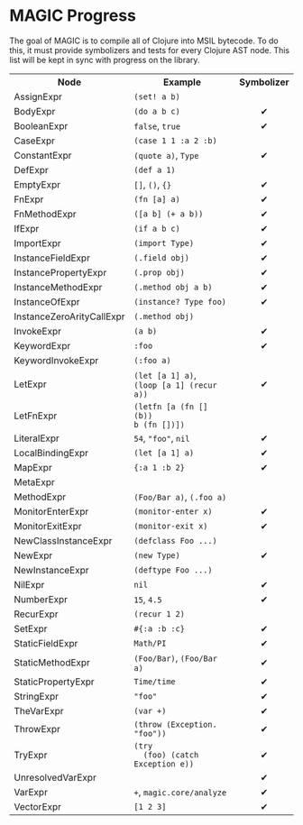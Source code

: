 MAGIC Progress
==============

The goal of MAGIC is to compile all of Clojure into MSIL bytecode. To do this, it must provide symbolizers and tests for every Clojure AST node. This list will be kept in sync with progress on the library.

<table>
<tr><th>Node</th><th>Example</th><th>Symbolizer</th></tr>
<tr>
  <td>AssignExpr</td>
  <td><code>(set! a b)</code></td>
  <td><center>  </center></td>
</tr>
<tr>
  <td>BodyExpr</td>
  <td><code>(do a b c)</code></td>
  <td><center> ✔︎ </center></td>
</tr>
<tr>
  <td>BooleanExpr</td>
  <td><code>false</code>, <code>true</code></td>
  <td><center> ✔︎ </center></td>
</tr>
<tr>
  <td>CaseExpr</td>
  <td><code>(case 1 1 :a 2 :b)</code></td>
  <td><center>  </center></td>
</tr>
<tr>
  <td>ConstantExpr</td>
  <td><code>(quote a)</code>, <code>Type</code></td>
  <td><center> ✔︎ </center></td>
</tr>
<tr>
  <td>DefExpr</td>
  <td><code>(def a 1)</code></td>
  <td><center>  </center></td>
</tr>
<tr>
  <td>EmptyExpr</td>
  <td><code>[]</code>, <code>()</code>, <code>{}</code></td>
  <td><center> ✔︎ </center></td>
</tr>
<tr>
  <td>FnExpr</td>
  <td><code>(fn [a] a)</code></td>
  <td><center> ✔︎ </center></td>
</tr>
<tr>
  <td>FnMethodExpr</td>
  <td><code>([a b] (+ a b))</code></td>
  <td><center> ✔︎ </center></td>
</tr>
<tr>
  <td>IfExpr</td>
  <td><code>(if a b c)</code></td>
  <td><center> ✔︎ </center></td>
</tr>
<tr>
  <td>ImportExpr</td>
  <td><code>(import Type)</code></td>
  <td><center> ✔︎ </center></td>
</tr>
<tr>
  <td>InstanceFieldExpr</td>
  <td><code>(.field obj)</code></td>
  <td><center> ✔︎ </center></td>
</tr>
<tr>
  <td>InstancePropertyExpr</td>
  <td><code>(.prop obj)</code></td>
  <td><center> ✔︎ </center></td>
</tr>
<tr>
  <td>InstanceMethodExpr</td>
  <td><code>(.method obj a b)</code></td>
  <td><center> ✔︎ </center></td>
</tr>
<tr>
  <td>InstanceOfExpr</td>
  <td><code>(instance? Type foo)</code></td>
  <td><center> ✔︎ </center></td>
</tr>
<tr>
  <td>InstanceZeroArityCallExpr</td>
  <td><code>(.method obj)</code></td>
  <td><center>   </center></td>
</tr>
<tr>
  <td>InvokeExpr</td>
  <td><code>(a b)</code></td>
  <td><center> ✔︎ </center></td>
</tr>
<tr>
  <td>KeywordExpr</td>
  <td><code>:foo</code></td>
  <td><center> ✔︎ </center></td>
</tr>
<tr>
  <td>KeywordInvokeExpr</td>
  <td><code>(:foo a)</code></td>
  <td><center>  </center></td>
</tr>
<tr>
  <td>LetExpr</td>
  <td><code>(let [a 1] a)</code>,<br><code>(loop [a 1] (recur a))</code></td>
  <td><center> ✔︎ </center></td>
</tr>
<tr>
  <td>LetFnExpr</td>
  <td><code>(letfn [a (fn [] (b))<br>b (fn [])])</code></td>
  <td><center>  </center></td>
</tr>
<tr>
  <td>LiteralExpr</td>
  <td><code>54</code>, <code>"foo"</code>, <code>nil</code></td>
  <td><center> ✔︎ </center></td>
</tr>
<tr>
  <td>LocalBindingExpr</td>
  <td><code>(let [a 1] a)</code></td>
  <td><center> ✔︎ </center></td>
</tr>
<tr>
  <td>MapExpr</td>
  <td><code>{:a 1 :b 2}</code></td>
  <td><center> ✔︎ </center></td>
</tr>
<tr>
  <td>MetaExpr</td>
  <td>    </td>
  <td><center>  </center></td>
</tr>
<tr>
  <td>MethodExpr</td>
  <td><code>(Foo/Bar a)</code>, <code>(.foo a)</code></td>
  <td><center>  </center></td>
</tr>
<tr>
  <td>MonitorEnterExpr</td>
  <td><code>(monitor-enter x)</code></td>
  <td><center> ✔︎ </center></td>
</tr>
<tr>
  <td>MonitorExitExpr</td>
  <td><code>(monitor-exit x)</code></td>
  <td><center> ✔︎ </center></td>
</tr>
<tr>
  <td>NewClassInstanceExpr</td>
  <td><code>(defclass Foo ...)</code></td>
  <td><center>  </center></td>
</tr>
<tr>
  <td>NewExpr</td>
  <td><code>(new Type)</code></td>
  <td><center> ✔︎ </center></td>
</tr>
<tr>
  <td>NewInstanceExpr</td>
  <td><code>(deftype Foo ...)</code></td>
  <td><center>  </center></td>
</tr>
<tr>
  <td>NilExpr</td>
  <td><code>nil</code></td>
  <td><center> ✔︎ </center></td>
</tr>
<tr>
  <td>NumberExpr</td>
  <td><code>15</code>, <code>4.5</code></td>
  <td><center> ✔︎ </center></td>
</tr>
<tr>
  <td>RecurExpr</td>
  <td><code>(recur 1 2)</code></td>
  <td><center>  </center></td>
</tr>
<tr>
  <td>SetExpr</td>
  <td><code>#{:a :b :c}</code></td>
  <td><center> ✔︎ </center></td>
</tr>
<tr>
  <td>StaticFieldExpr</td>
  <td><code>Math/PI</code></td>
  <td><center> ✔︎ </center></td>
</tr>
<tr>
  <td>StaticMethodExpr</td>
  <td><code>(Foo/Bar)</code>, <code>(Foo/Bar a)</code></td>
  <td><center> ✔︎ </center></td>
</tr>
<tr>
  <td>StaticPropertyExpr</td>
  <td><code>Time/time</code></td>
  <td><center> ✔︎ </center></td>
</tr>
<tr>
  <td>StringExpr</td>
  <td><code>"foo"</code></td>
  <td><center> ✔︎ </center></td>
</tr>
<tr>
  <td>TheVarExpr</td>
  <td><code>(var +)</code></td>
  <td><center> ✔︎ </center></td>
</tr>
<tr>
  <td>ThrowExpr</td>
  <td><code>(throw (Exception. "foo"))</code></td>
  <td><center> ✔︎ </center></td>
</tr>
<tr>
  <td>TryExpr</td>
  <td><code>(try<br>&nbsp;&nbsp;(foo) (catch Exception e))</code></td>
  <td><center> ✔︎ </center></td>
</tr>
<tr>
  <td>UnresolvedVarExpr</td>
  <td>    </td>
  <td><center> ✔︎ </center></td>
</tr>
<tr>
  <td>VarExpr</td>
  <td><code>+</code>, <code>magic.core/analyze</code></td>
  <td><center> ✔︎ </center></td>
</tr>
<tr>
  <td>VectorExpr</td>
  <td><code>[1 2 3]</code></td>
  <td><center> ✔︎ </center></td>
</tr>
</table>